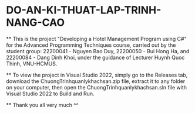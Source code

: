# DO-AN-KI-THUAT-LAP-TRINH-NANG-CAO

** This is the project "Developing a Hotel Management Program using C#" for the Advanced Programming Techniques course, carried out by the student group: 22200041 - Nguyen Bao Duy, 22200050 - Bui Hong Ha, and 22200084 - Dang Dinh Khoi, under the guidance of Lecturer Huynh Quoc Thinh, VNU-HCMUS.

** To view the project in Visual Studio 2022, simply go to the Releases tab, download the ChuongTrinhquanlykhachsan.zip file, extract it to any folder on your computer, then open the ChuongTrinhquanlykhachsan.sln file with Visual Studio 2022 to Build and Run.

** Thank you all very much ^^
